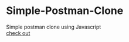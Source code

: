 # Simple-Postman-Clone
Simple postman clone using Javascript <br>
<a href="https://simple-postman-clone.netlify.app/" target="">check out</a>
